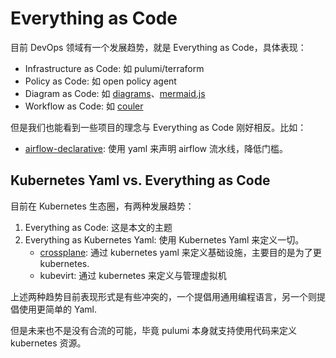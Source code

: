 # Everything as Code

目前 DevOps 领域有一个发展趋势，就是 Everything as Code，具体表现：

- Infrastructure as Code: 如 pulumi/terraform
- Policy as Code: 如 open policy agent
- Diagram as Code: 如 [diagrams](https://github.com/mingrammer/diagrams)、[mermaid.js](https://github.com/mermaid-js/mermaid)
- Workflow as Code: 如 [couler](https://github.com/couler-proj/couler)

但是我们也能看到一些项目的理念与 Everything as Code 刚好相反。比如：

- [airflow-declarative](https://github.com/rambler-digital-solutions/airflow-declarative): 使用 yaml 来声明 airflow 流水线，降低门槛。


## Kubernetes Yaml vs. Everything as Code

目前在 Kubernetes 生态圈，有两种发展趋势：

1. Everything as Code: 这是本文的主题
2. Everything as Kubernetes Yaml: 使用 Kubernetes Yaml 来定义一切。
   - [crossplane](https://github.com/crossplane/crossplane): 通过 kubernetes yaml 来定义基础设施，主要目的是为了更 kubernetes.
   - kubevirt: 通过 kubernetes 来定义与管理虚拟机

上述两种趋势目前表现形式是有些冲突的，一个提倡用通用编程语言，另一个则提倡使用更简单的 Yaml.

但是未来也不是没有合流的可能，毕竟 pulumi 本身就支持使用代码来定义 kubernetes 资源。
